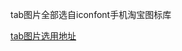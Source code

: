 
tab图片全部选自iconfont手机淘宝图标库

[tab图片选用地址](https://www.iconfont.cn/collections/detail?spm=a313x.7781069.1998910419.d9df05512&cid=33)
